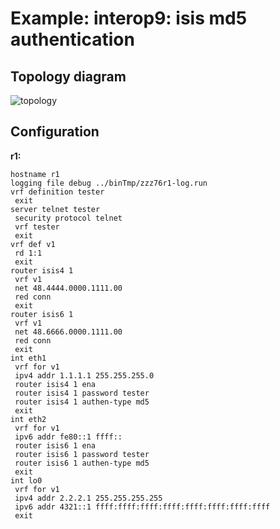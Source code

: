 # Example: interop9: isis md5 authentication

## **Topology diagram**

![topology](/img/intop9-isis14.tst.png)

## **Configuration**

**r1:**
```
hostname r1
logging file debug ../binTmp/zzz76r1-log.run
vrf definition tester
 exit
server telnet tester
 security protocol telnet
 vrf tester
 exit
vrf def v1
 rd 1:1
 exit
router isis4 1
 vrf v1
 net 48.4444.0000.1111.00
 red conn
 exit
router isis6 1
 vrf v1
 net 48.6666.0000.1111.00
 red conn
 exit
int eth1
 vrf for v1
 ipv4 addr 1.1.1.1 255.255.255.0
 router isis4 1 ena
 router isis4 1 password tester
 router isis4 1 authen-type md5
 exit
int eth2
 vrf for v1
 ipv6 addr fe80::1 ffff::
 router isis6 1 ena
 router isis6 1 password tester
 router isis6 1 authen-type md5
 exit
int lo0
 vrf for v1
 ipv4 addr 2.2.2.1 255.255.255.255
 ipv6 addr 4321::1 ffff:ffff:ffff:ffff:ffff:ffff:ffff:ffff
 exit
```
